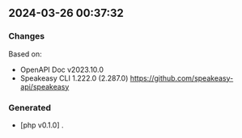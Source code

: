 

## 2024-03-26 00:37:32
### Changes
Based on:
- OpenAPI Doc v2023.10.0 
- Speakeasy CLI 1.222.0 (2.287.0) https://github.com/speakeasy-api/speakeasy
### Generated
- [php v0.1.0] .